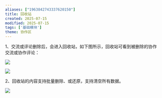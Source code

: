 ```yaml
---
aliases: ["1963842743337620150"]
title: 回收站
created: 2025-07-15
modified: 2025-07-15
tags: ['基础模块']
theme: 协作区
---
```


1、交流或评论删除后，会进入回收站，如下图所示，回收站可看到被删除的协作交流或协作评论：

![](3c33c29c0b777c42ec9b0a18cbcbd869.jpg)

![](099a026a67b455c2d15bf76dd314fdb6.jpg)

2、回收站的内容支持批量删除、或还原，支持清空所有数据。

![](8ca77171cf5d45ae8117b80fdf46d29d.jpg)